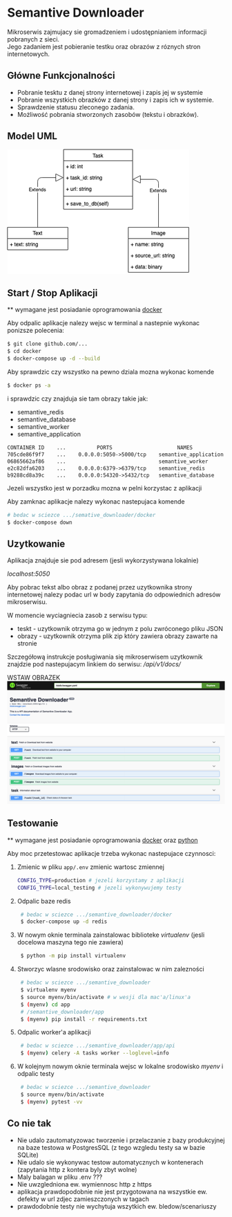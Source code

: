 # Semantive Downloader

Mikroserwis zajmujacy sie gromadzeniem i udostępnianiem informacji pobranych z sieci.  
Jego zadaniem jest pobieranie testku oraz obrazów z róznych stron internetowych.


## Główne Funkcjonalności

- Pobranie tesktu z danej strony internetowej i zapis jej w systemie
- Pobranie wszystkich obrazków z danej strony i zapis ich w systemie.
- Sprawdzenie statusu zleconego zadania.
- Możliwość pobrania stworzonych zasobów (tekstu i obrazków).


## Model UML

![UML](docs/Semantive_downloader.png)


## Start / Stop Aplikacji

** wymagane jest posiadanie oprogramowania [docker](https://docs.docker.com/docker-for-mac/install/)

Aby odpalic aplikacje nalezy wejsc w terminal a nastepnie wykonac ponizsze polecenia:
```bash
$ git clone github.com/...
$ cd docker
$ docker-compose up -d --build
```

Aby sprawdzic czy wszystko na pewno dziala mozna wykonac komende
```bash
$ docker ps -a
```
i sprawdzic czy znajduja sie tam obrazy takie jak:
- semantive_redis
- semantive_database
- semantive_worker
- semantive_application

```
CONTAINER ID    ...          PORTS                     NAMES
705cde86f9f7    ...    0.0.0.0:5050->5000/tcp    semantive_application
06865662af86    ...                              semantive_worker
e2c82dfa6203    ...    0.0.0.0:6379->6379/tcp    semantive_redis
b9288cd8a39c    ...    0.0.0.0:54320->5432/tcp   semantive_database
```

Jezeli wszystko jest w porzadku mozna w pelni korzystac z aplikacji

Aby zamknac aplikacje nalezy wykonac nastepujaca komende
```bash
# bedac w sciezce .../semative_downloader/docker
$ docker-compose down
```


## Uzytkowanie

Aplikacja znajduje sie pod adresem (jesli wykorzystywana lokalnie)

<i>localhost:5050</i>

Aby pobrac tekst albo obraz z podanej przez uzytkownika strony internetowej 
nalezy podac url w body zapytania do odpowiednich adresów mikroserwisu.  

W momencie wyciagniecia zasob z serwisu typu:
- teskt - uzytkownik otrzyma go w jednym z polu zwróconego pliku JSON
- obrazy - uzytkownik otrzyma plik zip który zawiera obrazy zawarte na stronie

Szczegółową instrukcje posługiwania się mikroserwisem uzytkownik znajdzie pod nastepujacym linkiem do serwisu:
<i>/api/v1/docs/</i>

WSTAW OBRAZEK
![API_docs](docs/api_docs.png)


## Testowanie

** wymagane jest posiadanie oprogramowania [docker](https://docs.docker.com/docker-for-mac/install/) oraz [python](https://www.python.org/downloads/)

Aby moc przetestowac aplikacje trzeba wykonac nastepujace czynnosci:  

1. Zmienic w pliku `app/.env` zmienic wartosc zmiennej 
   ```bash
   CONFIG_TYPE=production # jezeli korzystamy z aplikacji
   CONFIG_TYPE=local_testing # jezeli wykonywujemy testy
   ```
2. Odpalic baze redis
   ```bash
    # bedac w sciezce .../semantive_downloader/docker
    $ docker-compose up -d redis
   ```
3. W nowym oknie terminala zainstalowac biblioteke <i>virtualenv</i> (jesli docelowa maszyna tego nie zawiera)
   ```bash
    $ python -m pip install virtualenv
   ```
4. Stworzyc wlasne srodowisko oraz zainstalowac w nim zalezności
   ```bash
    # bedac w sciezce .../semantive_downloader
    $ virtualenv myenv
    $ source myenv/bin/activate # w wesji dla mac'a/linux'a 
    $ (myenv) cd app
    # /semantive_downloader/app
    $ (myenv) pip install -r requirements.txt
   ```
5. Odpalic worker'a aplikacji
   ```bash
    # bedac w sciezce .../semantive_downloader/app/api
    $ (myenv) celery -A tasks worker --loglevel=info
   ```
6. W kolejnym nowym oknie terminala wejsc w lokalne srodowisko <i>myenv</i> i odpalic testy
   ```bash
    # bedac w sciezce .../semantive_downloader
    $ source myenv/bin/activate
    $ (myenv) pytest -vv 
   ```

## Co nie tak
- Nie udalo zautomatyzowac tworzenie i przelaczanie z bazy produkcyjnej na baze testowa w PostgresSQL (z tego wzgledu testy sa w bazie SQLite)
- Nie udalo sie wykonywac testow automatycznych w kontenerach (zapytania http z kontera byly zbyt wolne)
- Maly balagan w pliku .env ???
- Nie uwzgledniona ew. wymiennosc http z https
- aplikacja prawdopodobnie nie jest przygotowana na wszystkie ew. defekty w url zdjec zamieszczonych w tagach
- prawdodobnie testy nie wychytuja wszytkich ew. bledow/scenariuszy